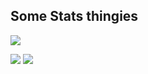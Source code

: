 <!-- ### You found me, =) well here you go... -->

<!-- <h2> Social Stuff </h2> -->

<!--
<p>
<a href="https://www.linkedin.com/in/webgao/" target="_blank"><img alt="LinkedIn" src="https://img.shields.io/badge/linkedin-%230077B5.svg?&style=for-the-badge&logo=linkedin&logoColor=white" /></a>
<a href="https://twitter.com/webgao" target="_blank"><img alt="Twitter" src="https://img.shields.io/badge/twitter-%231DA1F2.svg?&style=for-the-badge&logo=twitter&logoColor=white" /></a>
<a href="https://iamwebgao@gmail.com"><img alt="Gmail" src="https://img.shields.io/badge/Gmail-D14836?style=for-the-badge&logo=gmail&logoColor=white" /></a>
</p>
-->

<h2> Some Stats thingies </h2>

![](http://github-profile-summary-cards.vercel.app/api/cards/profile-details?username=WebGao&theme=radical)

![](http://github-profile-summary-cards.vercel.app/api/cards/repos-per-language?username=WebGao&theme=radical)  ![](http://github-profile-summary-cards.vercel.app/api/cards/most-commit-language?username=WebGao&theme=radical)


<!-- WebGao's GitHub stats](https://github-readme-stats.vercel.app/api?username=WebGao&count_private=true)](https://github.com/WebGao) -->

<!-- ![Langs](https://github-readme-stats.vercel.app/api/top-langs/?username=WebGao&layout=compact) -->

<!-- (https://github.com/anuraghazra/github-readme-stats) --!>

<!-- ### Hi there 👋 --!>

<!--
**WebGao/WebGao** is a ✨ _special_ ✨ repository because its `README.md` (this file) appears on your GitHub profile.

Here are some ideas to get you started:

- 🔭 I’m currently working on ...
- 🌱 I’m currently learning ...
- 👯 I’m looking to collaborate on ...
- 🤔 I’m looking for help with ...
- 💬 Ask me about ...
- 📫 How to reach me: ...
- 😄 Pronouns: ...
- ⚡ Fun fact: ...
-->
